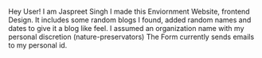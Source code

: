 Hey User!
I am Jaspreet Singh
I made this Enviornment Website, frontend Design. It includes some random blogs I found, added random names and dates to give it a blog like feel.
I assumed an organization name with my personal discretion (nature-preservators)
The Form currently sends emails to my personal id.